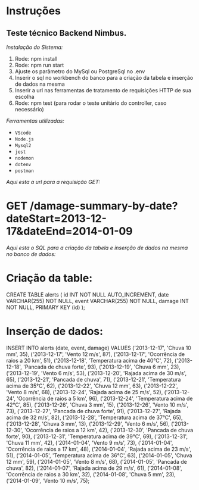 # **Instruções**

## Teste técnico Backend Nimbus.

_Instalação do Sistema:_

1. Rode: npm install 
2. Rode: npm run start
3. Ajuste os parâmetro do MySql ou PostgreSql no .env
4. Inserir o sql no workbench do banco para a criação da tabela e inserção de dados na mesma
5. Inserir a url nas ferramentas de tratamento de requisições HTTP de sua escolha
6. Rode: npm test (para rodar o teste unitário do controller, caso necessário)

_Ferramentas utilizadas:_
- `VScode` 
- `Node.js` 
- `Mysql2` 
- `jest`
- `nodemon`
- `dotenv`
- `postman`

_Aqui esta a url para a requisição GET:_ 
# GET /damage-summary-by-date?dateStart=2013-12-17&dateEnd=2014-01-09

_Aqui esta o SQL para a criação da tabela e inserção de dados na mesma no banco de dados:_

# Criação da table:

CREATE TABLE alerts (
  id INT NOT NULL AUTO_INCREMENT,
  date VARCHAR(255) NOT NULL,
  event VARCHAR(255) NOT NULL,
  damage INT NOT NULL,
  PRIMARY KEY (id)
);

# Inserção de dados:

INSERT INTO alerts (date, event, damage) VALUES
    ('2013-12-17', 'Chuva 10 mm', 35),
    ('2013-12-17', 'Vento 12 m/s', 87),
    ('2013-12-17', 'Ocorrência de raios a 20 km', 51),
    ('2013-12-18', 'Temperatura acima de 40°C', 72),
    ('2013-12-18', 'Pancada de chuva forte', 93),
    ('2013-12-19', 'Chuva 6 mm', 23),
    ('2013-12-19', 'Vento 6 m/s', 53),
    ('2013-12-20', 'Rajada acima de 30 m/s', 65),
    ('2013-12-21', 'Pancada de chuva', 71),
    ('2013-12-21', 'Temperatura acima de 35°C', 62),
    ('2013-12-22', 'Chuva 12 mm', 63),
    ('2013-12-22', 'Vento 8 m/s', 68),
    ('2013-12-24', 'Rajada acima de 25 m/s', 52),
    ('2013-12-24', 'Ocorrência de raios a 5 km', 96),
    ('2013-12-24', 'Temperatura acima de 42°C', 85),
    ('2013-12-26', 'Chuva 3 mm', 15),
    ('2013-12-26', 'Vento 10 m/s', 73),
    ('2013-12-27', 'Pancada de chuva forte', 91),
    ('2013-12-27', 'Rajada acima de 32 m/s', 82),
    ('2013-12-28', 'Temperatura acima de 37°C', 65),
    ('2013-12-28', 'Chuva 3 mm', 13),
    ('2013-12-29', 'Vento 6 m/s', 56),
    ('2013-12-30', 'Ocorrência de raios a 12 km', 42),
    ('2013-12-30', 'Pancada de chuva forte', 90),
    ('2013-12-31', 'Temperatura acima de 39°C', 69),
    ('2013-12-31', 'Chuva 11 mm', 42),
    ('2014-01-04', 'Vento 9 m/s', 73),
    ('2014-01-04', 'Ocorrência de raios a 17 km', 48),
    ('2014-01-04', 'Rajada acima de 23 m/s', 51),
    ('2014-01-05', 'Temperatura acima de 36°C', 63),
    ('2014-01-05', 'Chuva 12 mm', 59),
    ('2014-01-05', 'Vento 8 m/s', 68),
    ('2014-01-05', 'Pancada de chuva', 82),
    ('2014-01-07', 'Rajada acima de 29 m/s', 61),
    ('2014-01-08', 'Ocorrência de raios a 30 km', 32),
    ('2014-01-08', 'Chuva 5 mm', 23),
    ('2014-01-09', 'Vento 10 m/s', 75);
